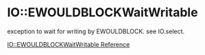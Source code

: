# IO::EWOULDBLOCKWaitWritable

exception to wait for writing by EWOULDBLOCK. see IO.select.


[IO::EWOULDBLOCKWaitWritable Reference](https://ruby-doc.org/core-2.6/IO/EWOULDBLOCKWaitWritable.html)